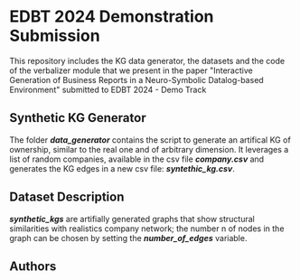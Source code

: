 # EDBT 2024 Demonstration Submission
 This repository includes the KG data generator, the datasets and the code of the verbalizer module that we present in the paper "Interactive Generation of Business Reports in a Neuro-Symbolic Datalog-based Environment" submitted to EDBT 2024 - Demo Track


## Synthetic KG Generator
The folder ***data_generator*** contains the script to generate an artifical KG of ownership, similar to the real one and of arbitrary dimension. It leverages a list of random companies, available in the csv file ***company.csv*** and generates the KG edges in a new csv file: ***syntethic_kg.csv***.

## Dataset Description

***synthetic_kgs*** are artifially generated graphs that show structural similarities with realistics company network; the number n of nodes in the graph can be chosen by setting the ***number_of_edges*** variable.

## Authors
